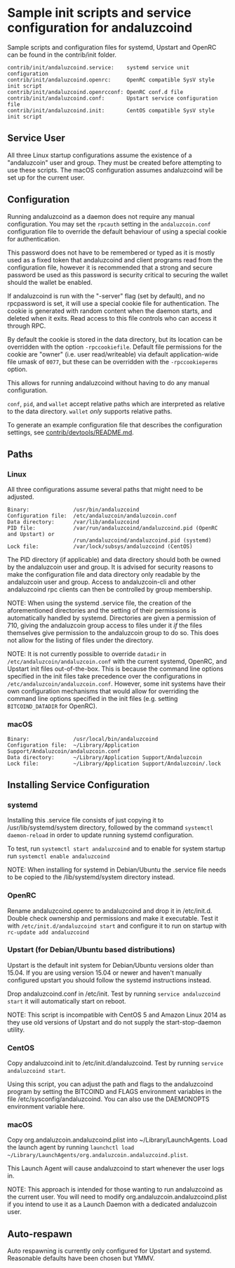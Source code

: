 Sample init scripts and service configuration for andaluzcoind
==========================================================

Sample scripts and configuration files for systemd, Upstart and OpenRC
can be found in the contrib/init folder.

    contrib/init/andaluzcoind.service:    systemd service unit configuration
    contrib/init/andaluzcoind.openrc:     OpenRC compatible SysV style init script
    contrib/init/andaluzcoind.openrcconf: OpenRC conf.d file
    contrib/init/andaluzcoind.conf:       Upstart service configuration file
    contrib/init/andaluzcoind.init:       CentOS compatible SysV style init script

Service User
---------------------------------

All three Linux startup configurations assume the existence of a "andaluzcoin" user
and group.  They must be created before attempting to use these scripts.
The macOS configuration assumes andaluzcoind will be set up for the current user.

Configuration
---------------------------------

Running andaluzcoind as a daemon does not require any manual configuration. You may
set the `rpcauth` setting in the `andaluzcoin.conf` configuration file to override
the default behaviour of using a special cookie for authentication.

This password does not have to be remembered or typed as it is mostly used
as a fixed token that andaluzcoind and client programs read from the configuration
file, however it is recommended that a strong and secure password be used
as this password is security critical to securing the wallet should the
wallet be enabled.

If andaluzcoind is run with the "-server" flag (set by default), and no rpcpassword is set,
it will use a special cookie file for authentication. The cookie is generated with random
content when the daemon starts, and deleted when it exits. Read access to this file
controls who can access it through RPC.

By default the cookie is stored in the data directory, but its location can be
overridden with the option `-rpccookiefile`. Default file permissions for the
cookie are "owner" (i.e. user read/writeable) via default application-wide file
umask of `0077`, but these can be overridden with the `-rpccookieperms` option.

This allows for running andaluzcoind without having to do any manual configuration.

`conf`, `pid`, and `wallet` accept relative paths which are interpreted as
relative to the data directory. `wallet` *only* supports relative paths.

To generate an example configuration file that describes the configuration settings,
see [contrib/devtools/README.md](../contrib/devtools/README.md#gen-andaluzcoin-confsh).

Paths
---------------------------------

### Linux

All three configurations assume several paths that might need to be adjusted.

    Binary:              /usr/bin/andaluzcoind
    Configuration file:  /etc/andaluzcoin/andaluzcoin.conf
    Data directory:      /var/lib/andaluzcoind
    PID file:            /var/run/andaluzcoind/andaluzcoind.pid (OpenRC and Upstart) or
                         /run/andaluzcoind/andaluzcoind.pid (systemd)
    Lock file:           /var/lock/subsys/andaluzcoind (CentOS)

The PID directory (if applicable) and data directory should both be owned by the
andaluzcoin user and group. It is advised for security reasons to make the
configuration file and data directory only readable by the andaluzcoin user and
group. Access to andaluzcoin-cli and other andaluzcoind rpc clients can then be
controlled by group membership.

NOTE: When using the systemd .service file, the creation of the aforementioned
directories and the setting of their permissions is automatically handled by
systemd. Directories are given a permission of 710, giving the andaluzcoin group
access to files under it _if_ the files themselves give permission to the
andaluzcoin group to do so. This does not allow
for the listing of files under the directory.

NOTE: It is not currently possible to override `datadir` in
`/etc/andaluzcoin/andaluzcoin.conf` with the current systemd, OpenRC, and Upstart init
files out-of-the-box. This is because the command line options specified in the
init files take precedence over the configurations in
`/etc/andaluzcoin/andaluzcoin.conf`. However, some init systems have their own
configuration mechanisms that would allow for overriding the command line
options specified in the init files (e.g. setting `BITCOIND_DATADIR` for
OpenRC).

### macOS

    Binary:              /usr/local/bin/andaluzcoind
    Configuration file:  ~/Library/Application Support/Andaluzcoin/andaluzcoin.conf
    Data directory:      ~/Library/Application Support/Andaluzcoin
    Lock file:           ~/Library/Application Support/Andaluzcoin/.lock

Installing Service Configuration
-----------------------------------

### systemd

Installing this .service file consists of just copying it to
/usr/lib/systemd/system directory, followed by the command
`systemctl daemon-reload` in order to update running systemd configuration.

To test, run `systemctl start andaluzcoind` and to enable for system startup run
`systemctl enable andaluzcoind`

NOTE: When installing for systemd in Debian/Ubuntu the .service file needs to be copied to the /lib/systemd/system directory instead.

### OpenRC

Rename andaluzcoind.openrc to andaluzcoind and drop it in /etc/init.d.  Double
check ownership and permissions and make it executable.  Test it with
`/etc/init.d/andaluzcoind start` and configure it to run on startup with
`rc-update add andaluzcoind`

### Upstart (for Debian/Ubuntu based distributions)

Upstart is the default init system for Debian/Ubuntu versions older than 15.04. If you are using version 15.04 or newer and haven't manually configured upstart you should follow the systemd instructions instead.

Drop andaluzcoind.conf in /etc/init.  Test by running `service andaluzcoind start`
it will automatically start on reboot.

NOTE: This script is incompatible with CentOS 5 and Amazon Linux 2014 as they
use old versions of Upstart and do not supply the start-stop-daemon utility.

### CentOS

Copy andaluzcoind.init to /etc/init.d/andaluzcoind. Test by running `service andaluzcoind start`.

Using this script, you can adjust the path and flags to the andaluzcoind program by
setting the BITCOIND and FLAGS environment variables in the file
/etc/sysconfig/andaluzcoind. You can also use the DAEMONOPTS environment variable here.

### macOS

Copy org.andaluzcoin.andaluzcoind.plist into ~/Library/LaunchAgents. Load the launch agent by
running `launchctl load ~/Library/LaunchAgents/org.andaluzcoin.andaluzcoind.plist`.

This Launch Agent will cause andaluzcoind to start whenever the user logs in.

NOTE: This approach is intended for those wanting to run andaluzcoind as the current user.
You will need to modify org.andaluzcoin.andaluzcoind.plist if you intend to use it as a
Launch Daemon with a dedicated andaluzcoin user.

Auto-respawn
-----------------------------------

Auto respawning is currently only configured for Upstart and systemd.
Reasonable defaults have been chosen but YMMV.
